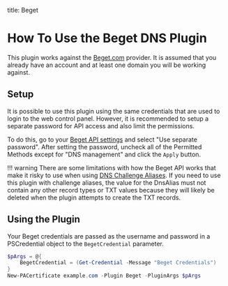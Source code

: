 title: Beget

# How To Use the Beget DNS Plugin

This plugin works against the [Beget.com](https://beget.com/) provider. It is assumed that you already have an account and at least one domain you will be working against.

## Setup

It is possible to use this plugin using the same credentials that are used to login to the web control panel. However, it is recommended to setup a separate password for API access and also limit the permissions.

To do this, go to your [Beget API settings](https://cp.beget.com/settings/access/api) and select "Use separate password". After setting the password, uncheck all of the Permitted Methods except for "DNS management" and click the `Apply` button.

!!! warning
    There are some limitations with how the Beget API works that make it risky to use when using [DNS Challenge Aliases](../Guides/Using-DNS-Challenge-Aliases.md). If you need to use this plugin with challenge aliases, the value for the DnsAlias must not contain any other record types or TXT values because they will likely be deleted when the plugin attempts to create the TXT records.

## Using the Plugin

Your Beget credentials are passed as the username and password in a PSCredential object to the `BegetCredential` parameter.

```powershell
$pArgs = @{
    BegetCredential = (Get-Credential -Message "Beget Credentials")
}
New-PACertificate example.com -Plugin Beget -PluginArgs $pArgs
```
